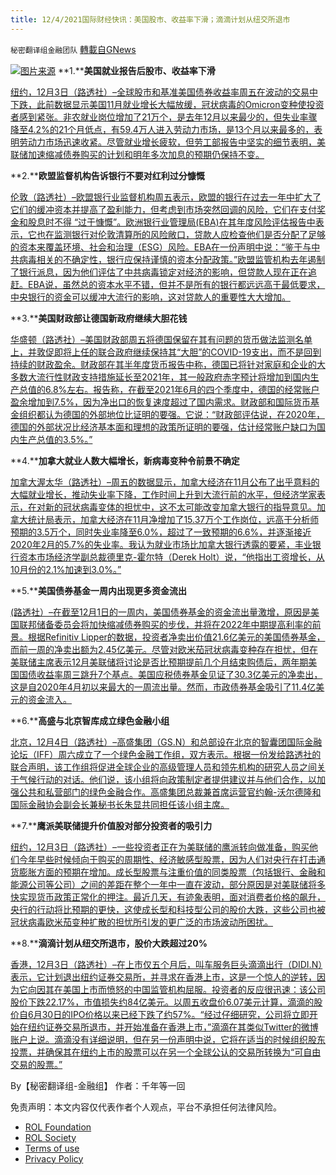 ```yaml
---
title: 12/4/2021国际财经快讯：美国股市、收益率下滑；滴滴计划从纽交所退市
---
```

`秘密翻译组金融团队` [轉載自GNews](https://gnews.org/zh-hans/1719223/)

![](https://assets.gnews.org/wp-content/uploads/2021/12/图片1-17.png)[图片来源](https://www.reuters.com)
**1.****美国就业报告后股市、收益率下滑**

[纽约，12月3日（路透社）–全球股市和基准美国债券收益率周五在波动的交易中下跌，此前数据显示美国11月就业增长大幅放缓，冠状病毒的Omicron变种使投资者感到紧张。非农就业岗位增加了21万个，是去年12月以来最少的，但失业率骤降至4.2%的21个月低点，有59.4万人进入劳动力市场，是13个月以来最多的，表明劳动力市场迅速收紧。尽管就业增长疲软，但劳工部报告中坚实的细节表明，美联储加速缩减债券购买的计划和明年多次加息的预期仍保持不变。](https://www.reuters.com/markets/europe/global-markets-wrapup-6-pix-graphics-2021-12-03/)

**2.****欧盟监督机构告诉银行不要对红利过分慷慨**

[伦敦（路透社）–欧盟银行业监督机构周五表示，欧盟的银行在过去一年中扩大了它们的缓冲资本并提高了盈利能力，但考虑到市场突然回调的风险，它们在支付奖金和股息时不得 “过于慷慨”。欧洲银行业管理局(EBA)在其年度风险评估报告中表示，它也在监测银行对伦敦清算所的风险敞口，贷款人应检查他们是否分配了足够的资本来覆盖环境、社会和治理（ESG）风险。EBA在一份声明中说：“鉴于与中共病毒相关的不确定性，银行应保持谨慎的资本分配政策。”欧盟监管机构去年遏制了银行派息，因为他们评估了中共病毒锁定对经济的影响，但贷款人现在正在追赶。EBA说，虽然总的资本水平不错，但并不是所有的银行都远远高于最低要求，中央银行的资金可以缓冲大流行的影响，这对贷款人的重要性大大增加。](https://www.oann.com/dont-be-overly-generous-with-bonuses-eu-watchdog-tells-banks/)

**3.****美国财政部让德国新政府继续大胆花钱**

[华盛顿（路透社）–美国财政部周五将德国保留在其有问题的货币做法监测名单上，并敦促即将上任的联合政府继续保持其“大胆”的COVID-19支出，而不是回到持续的财政盈余。财政部在其半年度货币报告中称，德国已将针对家庭和企业的大多数大流行性财政支持措施延长至2021年，其一般政府赤字预计将增加到国内生产总值的6.8%左右。报告称，在截至2021年6月的四个季度中，德国的经常账户盈余增加到7.5%，因为净出口的恢复速度超过了国内需求。财政部和国际货币基金组织都认为德国的外部地位比证明的要强。它说：“财政部评估说，在2020年，德国的外部状况比经济基本面和理想的政策所证明的要强，估计经常账户缺口为国内生产总值的3.5%。”](https://www.oann.com/u-s-treasury-tells-new-german-government-be-bold-keep-spending/)

**4.****加拿大就业人数大幅增长，新病毒变种令前景不确定**

[加拿大渥太华（路透社）–周五的数据显示，加拿大经济在11月公布了出乎意料的大幅就业增长，推动失业率下降，工作时间上升到大流行前的水平，但经济学家表示，在对新的冠状病毒变体的担忧中，这不太可能改变加拿大银行的指导意见。加拿大统计局表示，加拿大经济在11月净增加了15.37万个工作岗位，远高于分析师预期的3.5万个，同时失业率降至6.0%，超过了一致预期的6.6%，并逐渐接近2020年2月的5.7%的失业率。我认为就业市场比加拿大银行透露的要紧，丰业银行资本市场经济学副总裁德里克-霍尔特（Derek Holt）说，“他指出工资增长，从10月份的2.1%加速到3.0%。”](https://www.oann.com/canada-posts-hefty-job-gain-unemployment-rate-dips-to-6-0/)

**5.****美国债券基金一周内出现更多资金流出**

[(路透社）–在截至12月1日的一周内，美国债券基金的资金流出量激增，原因是美国联邦储备委员会将加快缩减债券购买的步伐，并将在2022年中期提高利率的前景。根据Refinitiv Lipper的数据，投资者净卖出价值21.6亿美元的美国债券基金，而前一周的净卖出额为2.45亿美元。尽管对欧米茄冠状病毒变种存在担忧，但在美联储主席表示12月美联储将讨论是否比预期提前几个月结束购债后，两年期美国国债收益率周三跳升7个基点。美国应税债券基金见证了30.3亿美元的净卖出，这是自2020年4月初以来最大的一周流出量。然而，市政债券基金吸引了11.4亿美元的资金流入。](https://www.oann.com/u-s-bond-funds-see-higher-outflow-in-the-week-to-dec-1-lipper/)

**6.****高盛与北京智库成立绿色金融小组**

[北京，12月4日（路透社）–高盛集团（GS.N）和总部设在北京的智囊团国际金融论坛（IFF）周六成立了一个绿色金融工作组，双方表示。根据一份发给路透社的联合声明，该工作组将促进全球企业的高级管理人员和领先机构的研究人员之间关于气候行动的对话。他们说，该小组将向政策制定者提供建议并与他们合作，以加强公共和私营部门的绿色金融合作。高盛集团总裁兼首席运营官约翰-沃尔德隆和国际金融协会副会长兼秘书长朱显共同担任该小组主席。](https://www.reuters.com/business/cop/goldman-sachs-launches-green-finance-group-with-beijing-think-tank-2021-12-04/)

**7.****鹰派美联储提升价值股对部分投资者的吸引力**

[纽约，12月3日（路透社）–一些投资者正在为美联储的鹰派转向做准备，购买他们今年早些时候倾向于购买的周期性、经济敏感型股票，因为人们对央行在打击通货膨胀方面的预期在增加。成长型股票与注重价值的同类股票（包括银行、金融和能源公司等公司）之间的差距在整个一年中一直在波动，部分原因是对美联储将多快实现货币政策正常化的押注。最近几天，有迹象表明，面对消费者价格的飙升，央行的行动将比预期的更快，这使成长型和科技型公司的股价大跌，这些公司也被冠状病毒欧米茄变种扩散的担忧所引发的更广泛的市场波动所困扰。](https://www.reuters.com/markets/europe/wall-st-week-ahead-hawkish-fed-boosts-value-stocks-appeal-some-investors-2021-12-04/)

**8.****滴滴计划从纽交所退市，股价大跌超过20%**

[香港，12月3日（路透社）–在上市仅五个月后，叫车服务巨头滴滴出行（DIDI.N）表示，它计划退出纽约证券交易所，并寻求在香港上市，这是一个惊人的逆转，因为它向因其在美国上市而愤怒的中国监管机构屈服。投资者的反应很迅速：该公司股价下跌22.17%，市值损失约84亿美元。以周五收盘价6.07美元计算，滴滴的股价自6月30日的IPO价格以来已经下跌了约57%。“经过仔细研究，公司将立即开始在纽约证券交易所退市，并开始准备在香港上市，”滴滴在其类似Twitter的微博账户上说。滴滴没有详细说明，但在另一份声明中说，它将在适当的时候组织股东投票，并确保其在纽约上市的股票可以在另一个全球公认的交易所转换为“可自由交易的股票。”](https://www.reuters.com/technology/didi-global-start-work-delisting-new-york-pursue-ipo-hong-kong-2021-12-03/)

By【秘密翻译组-金融组】
作者：千年等一回

 

免责声明：本文内容仅代表作者个人观点，平台不承担任何法律风险。

- [ROL Foundation](https://rolfoundation.org/)
- [ROL Society](https://rolsociety.org/)
- [Terms of use](https://gnews.org/terms-of-use-3/)
- [Privacy Policy](https://gnews.org/privacy-policy/)
